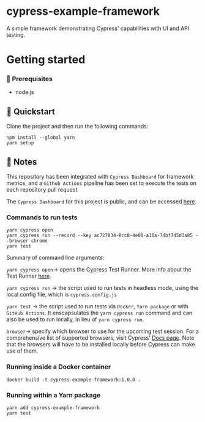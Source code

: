 # cypress-example-framework

A simple framework demonstrating Cypress' capabilities with UI and API testing.

# Getting started 

### 💼 Prerequisites

- node.js

## 🧭 Quickstart

Clone the project and then run the following commands:

```
npm install --global yarn
yarn setup
```

## 📔 Notes

This repository has been integrated with `Cypress Dashboard` for framework metrics, and a `Github Actions` pipeline has been set to execute the tests on each repository pull request.

The `Cypress Dashboard` for this project is public, and can be accessed [here](https://dashboard.cypress.io/projects/piycoq/runs/3/overview?fbclid=IwAR2FyNKMU9NeO3mjZ17HhRc8qcG0eOQlxABo7fb7Fx_2_r1HI_5PwcsQXow).

### Commands to run tests

```
yarn cypress open
yarn cypress run --record --key ac727834-8cc8-4e00-a10a-7dbf7d5d3a85 --browser chrome
yarn test
```

Summary of command line arguments:

`yarn cypress open`-> opens the Cypress Test Runner. More info about the Test Runner [here](https://docs.cypress.io/guides/core-concepts/test-runner#Overview).

`yarn cypress run` -> the script used to run tests in headless mode, using the local config file, which is `cypress.config.js`

`yarn test` -> the script used to run tests via `Docker`, `Yarn package` or with `GitHub Actions`. It enscapsulates the `yarn cypress run` command and can also be used to run locally, in lieu of `yarn cypress run`.

`browser`-> specify which browser to use for the upcoming test session. For a comprehensive list of supported browsers, visit Cypress' [Docs page](https://docs.cypress.io/guides/guides/launching-browsers). Note that the browsers will have to be installed locally before Cypress can make use of them.

### Running inside a Docker container

```
docker build -t cypress-example-framework:1.0.0 .
```

### Running within a Yarn package

```
yarn add cypress-example-framework
yarn test
```
